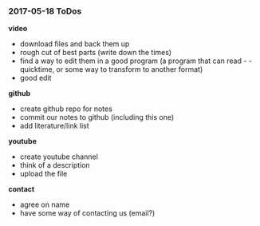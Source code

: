 
### 2017-05-18 ToDos

**video**
- download files and back them up
- rough cut of best parts (write down the times)
- find a way to edit them in a good program (a program that can read - - quicktime, or some way to transform to another format)
- good edit


**github**
- create github repo for notes
- commit our notes to github (including this one)
- add literature/link list


**youtube**
- create youtube channel
- think of a description
- upload the file


**contact**
- agree on name
- have some way of contacting us (email?)
